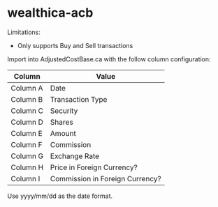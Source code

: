 # wealthica-acb

Limitations:

- Only supports Buy and Sell transactions

Import into AdjustedCostBase.ca with the follow column configuration:

| Column   | Value                           |
| -------- | ------------------------------- |
| Column A | Date                            |
| Column B | Transaction Type                |
| Column C | Security                        |
| Column D | Shares                          |
| Column E | Amount                          |
| Column F | Commission                      |
| Column G | Exchange Rate                   |
| Column H | Price in Foreign Currency?      |
| Column I | Commission in Foreign Currency? |

Use yyyy/mm/dd as the date format.
